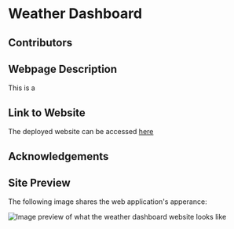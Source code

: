 # Weather Dashboard


## Contributors


## Webpage Description
This is a 


## Link to Website
The deployed website can be accessed [here]()


## Acknowledgements



## Site Preview
The following image shares the web application's apperance:
<br>

![Image preview of what the weather dashboard website looks like]()
